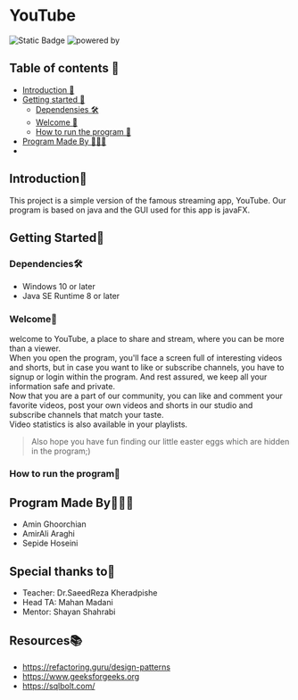 # YouTube
![Static Badge](https://img.shields.io/badge/SBU_University-b?logo=bookstack&logoColor=red&labelColor=black&color=green)
![powered by](https://img.shields.io/badge/Powered_By-JAVA-blue)
## Table of contents 🧾
- [Introduction 💁]()
- [Getting started 🧗]()
    - [Dependensies 🛠️]()
    - [Welcome 👾]()
    - [How to run the program 🦦]()
- [Program Made By 👩🏽‍💻]()
- 


## Introduction💁
This project is a simple version of the famous streaming app, YouTube. Our program is based on java and the GUI used for this app is javaFX.

## Getting Started🧗

### Dependencies🛠️

* Windows 10 or later
* Java SE Runtime 8 or later

### Welcome👾
welcome to YouTube, a place to share and stream, where you can be more than a viewer.
<br>When you open the program, you'll face a screen full of interesting videos and shorts, but in case you want to like or subscribe channels, you have to signup or login within the program. And rest assured, we keep all your information safe and private.
<br>Now that you are a part of our community, you can like and comment your favorite videos, post your own videos and shorts in our studio and subscribe channels that match your taste.
<br>Video statistics is also available in your playlists.

> Also hope you have fun finding our little easter eggs which are hidden in the program;)

### How to run the program🦦


## Program Made By👩🏽‍💻
- Amin Ghoorchian
- AmirAli Araghi
- Sepide Hoseini

## Special thanks to🙏
- Teacher: Dr.SaeedReza Kheradpishe
- Head TA: Mahan Madani
- Mentor: Shayan Shahrabi

## Resources📚

- https://refactoring.guru/design-patterns
- https://www.geeksforgeeks.org
- https://sqlbolt.com/
